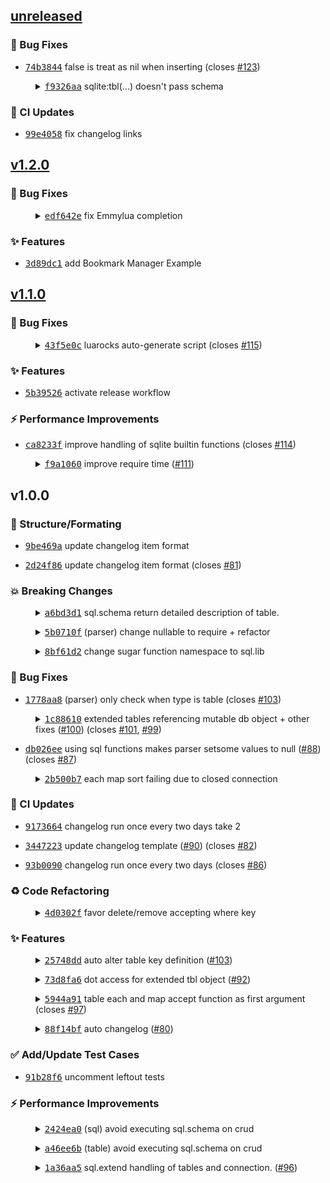 
<a name="unreleased"></a>

## [unreleased](https://github.com/tami5/sqlite.lua/compare/v1.2.0...unreleased)

### :bug: Bug Fixes

- <a href="https://github.com/tami5/sqlite.lua/commit/74b3844949738999aa76b5f709673629f0888703"><tt>74b3844</tt></a> false is treat as nil when inserting (closes <a href="https://github.com/tami5/sqlite.lua/issues/123"> #123</a>)

<dl><dd><details><summary><a href="https://github.com/tami5/sqlite.lua/commit/f9326aa0443592968a24970fc55c5ee609a5dba8"><tt>f9326aa</tt></a> sqlite:tbl(...) doesn't pass schema</summary>

This what happens with dealing with function that can take self or
other.

Refs: https://github.com/AckslD/nvim-neoclip.lua/pull/20

</details></dd></dl>


### :construction_worker: CI Updates

- <a href="https://github.com/tami5/sqlite.lua/commit/99e4058704fab2109add2febf36784945cc40ecc"><tt>99e4058</tt></a> fix changelog links



<a name="v1.2.0"></a>

## [v1.2.0](https://github.com/tami5/sqlite.lua/compare/v1.1.0...v1.2.0)

### :bug: Bug Fixes

<dl><dd><details><summary><a href="https://github.com/tami5/sqlite.lua/commit/edf642e2f2088a7a4bafa5a3850fd2b338566c2c"><tt>edf642e</tt></a> fix Emmylua completion</summary>

This used to work, but maybe with new versions of sumneko_lua. It
stopped working.

</details></dd></dl>


### :sparkles: Features

- <a href="https://github.com/tami5/sqlite.lua/commit/3d89dc149b10ab72c0ba78d89b92ebeb83e921b9"><tt>3d89dc1</tt></a> add Bookmark Manager Example



<a name="v1.1.0"></a>

## [v1.1.0](https://github.com/tami5/sqlite.lua/compare/v1.0.0...v1.1.0)

### :bug: Bug Fixes

<dl><dd><details><summary><a href="https://github.com/tami5/sqlite.lua/commit/43f5e0c80a93f588d788fbb3e3a3d4daaa43b85f"><tt>43f5e0c</tt></a> luarocks auto-generate script (closes <a href="https://github.com/tami5/sqlite.lua/issues/115"> #115</a>)</summary>

Having "/" in the start of path breaks luarocks installation.

</details></dd></dl>


### :sparkles: Features

- <a href="https://github.com/tami5/sqlite.lua/commit/5b395267bb1938c165099991a59497a9cc4ca8a1"><tt>5b39526</tt></a> activate release workflow


### :zap: Performance Improvements

- <a href="https://github.com/tami5/sqlite.lua/commit/ca8233f8cb09b9adc7ea11f81ab903154ce07e86"><tt>ca8233f</tt></a> improve handling of sqlite builtin functions (closes <a href="https://github.com/tami5/sqlite.lua/issues/114"> #114</a>)

<dl><dd><details><summary><a href="https://github.com/tami5/sqlite.lua/commit/f9a10606806142a521e971437b4a2e41d688c85b"><tt>f9a1060</tt></a> improve require time (<a href="https://github.com/tami5/sqlite.lua/pull/11">#111</a>)</summary>

decrease require time (cost on startup) from `0.791636 ms` to `4.140682` (423% faster)

</details></dd></dl>



<a name="v1.0.0"></a>

## v1.0.0

### :art: Structure/Formating

- <a href="https://github.com/tami5/sqlite.lua/commit/9be469a1e3480cb0a90865de313289986f8a5044"><tt>9be469a</tt></a> update changelog item format

- <a href="https://github.com/tami5/sqlite.lua/commit/2d24f865daf5ec9931ceff84a0c5e5a8da87eb39"><tt>2d24f86</tt></a> update changelog item format (closes <a href="https://github.com/tami5/sqlite.lua/issues/81"> #81</a>)


### :boom: Breaking Changes

<dl><dd><details><summary><a href="https://github.com/tami5/sqlite.lua/commit/a6bd3d1cae9d3a075bd3cf1d059a1b47e0fb5ecf"><tt>a6bd3d1</tt></a> sql.schema return detailed description of table.</summary>

Not sure if this is a wise decision or not. But it beat having the
schema returned given the key and the value the user written.

</details></dd></dl>

<dl><dd><details><summary><a href="https://github.com/tami5/sqlite.lua/commit/5b0710f50053f7e7a669f21b57979e4ef7c0aa14"><tt>5b0710f</tt></a> (parser) change nullable to require + refactor</summary>

Additionally, make primary reference pk.

</details></dd></dl>

<dl><dd><details><summary><a href="https://github.com/tami5/sqlite.lua/commit/8bf61d2b548b0e8c102e6e36dd21beae133ddf63"><tt>8bf61d2</tt></a> change sugar function namespace to sql.lib</summary>

changes access to sugar functions and store it in lib. It was weird typing out `sql...` and abbreviating it seems harder too.

</details></dd></dl>


### :bug: Bug Fixes

- <a href="https://github.com/tami5/sqlite.lua/commit/1778aa857367c17c1468cc85a64fcda542b5c252"><tt>1778aa8</tt></a> (parser) only check when type is table (closes <a href="https://github.com/tami5/sqlite.lua/issues/103"> #103</a>)

<dl><dd><details><summary><a href="https://github.com/tami5/sqlite.lua/commit/1c88610b902c122560fdd28683b101c755853a8e"><tt>1c88610</tt></a> extended tables referencing mutable db object + other fixes (<a href="https://github.com/tami5/sqlite.lua/pull/00">#100</a>) (closes <a href="https://github.com/tami5/sqlite.lua/issues/101"> #101</a>, <a href="https://github.com/tami5/sqlite.lua/issues/99"> #99</a>)</summary>

- `table.extend` reference db object instead of `db.extend`ed  object. 
    this fix issue with calling methods that has been already modified by the user.
- remove debug stuff
- modify `table.extend` mechanism.
- stop mutating insert/update source data when processing for `sql.insert`

</details></dd></dl>

- <a href="https://github.com/tami5/sqlite.lua/commit/db026ee2f52234fd9f479178fc8349134d743c19"><tt>db026ee</tt></a> using sql functions makes parser setsome values to null (<a href="https://github.com/tami5/sqlite.lua/pull/88">#88</a>) (closes <a href="https://github.com/tami5/sqlite.lua/issues/87"> #87</a>)

<dl><dd><details><summary><a href="https://github.com/tami5/sqlite.lua/commit/2b500b77c379356d401ee2f37a1c9cf9c1e311e6"><tt>2b500b7</tt></a> each map sort failing due to closed connection</summary>

make map, sort, each, support executing sqlite queries regardless of connection status.

  - 🐛 func(row) returning nil causing error
  - 🐛 running some tbl function without checking conn

</details></dd></dl>


### :construction_worker: CI Updates

- <a href="https://github.com/tami5/sqlite.lua/commit/9173664fecfc8e13d9deffe54f1eba640f4d2481"><tt>9173664</tt></a> changelog run once every two days take 2

- <a href="https://github.com/tami5/sqlite.lua/commit/3447223239ce2e0ab322db756ee1aa0374e20551"><tt>3447223</tt></a> update changelog template (<a href="https://github.com/tami5/sqlite.lua/pull/90">#90</a>) (closes <a href="https://github.com/tami5/sqlite.lua/issues/82"> #82</a>)

- <a href="https://github.com/tami5/sqlite.lua/commit/93b0090674cf71d096406f1e8a42c585cb979cc5"><tt>93b0090</tt></a> changelog run once every two days (closes <a href="https://github.com/tami5/sqlite.lua/issues/86"> #86</a>)


### :recycle: Code Refactoring

<dl><dd><details><summary><a href="https://github.com/tami5/sqlite.lua/commit/4d0302f8ccb3ab647f3d5709d3adf4d3c8810060"><tt>4d0302f</tt></a> favor delete/remove accepting where key</summary>

No breaking changes here :)

</details></dd></dl>


### :sparkles: Features

<dl><dd><details><summary><a href="https://github.com/tami5/sqlite.lua/commit/25748dd0f8947533fe4cff14d8900ae30f774241"><tt>25748dd</tt></a> auto alter table key definition  (<a href="https://github.com/tami5/sqlite.lua/pull/03">#103</a>)</summary>

Support for modifying schema key definitions without wasting the table content. It has little support for renaming, in fact, renaming should be avoided for the time being.
 
✨ New: 
  - `db:execute` for executing statement without any return.
  - emmylua classes`SqlSchemaKeyDefinition` and `SqliteActions`.
  - when a key has default, then all the columns with nulls will be replaced with the default.
  - support for auto altering key to reference a foreign key.

🐛 Fixes 
  - when a foreign_keys is enabled on a connection, closing and opening disables it.

♻️ Changes
  - rename `db.sqlite_opts` to `db.opts`.

✅ Added Tests
  - auto alter: simple rename with idetnical number of keys
  - auto alter: simple rename with idetnical number of keys with a key turned to be required
  - auto alter: more than one rename with idetnical number of keys
  - auto alter: more than one rename with idetnical number of keys + default without required = true
  - auto alter: transform to foreign key
  - auto alter: pass sqlite.org tests

</details></dd></dl>

<dl><dd><details><summary><a href="https://github.com/tami5/sqlite.lua/commit/73d8fa60e1037d0a8b58c898ed641430d8b0c0c4"><tt>73d8fa6</tt></a> dot access for extended tbl object (<a href="https://github.com/tami5/sqlite.lua/pull/92">#92</a>)</summary>

Changes:
  - Fix parsing schema key when using key value pairs.
  - access tbl original methods after overwrite with appending `_`
  - Inject db object later with `set_db`
  - auto-completion support 

    ```lua
    local users = require'sql.table'("users", {...}) -- or require'sql.table'(db, "users", {...})
    users.init = function(db) -- if db isn't injected already 
       users.set_db(db) --- inject db object 
    end
    users.get = function() -- overwriting method
      return users._get({ where = { id = 1 } })[1].name
    end
    return users
    ```

</details></dd></dl>

<dl><dd><details><summary><a href="https://github.com/tami5/sqlite.lua/commit/5944a91d05f34f1d36ef33a62344cfc301fc49b4"><tt>5944a91</tt></a> table each and map accept function as first argument (closes <a href="https://github.com/tami5/sqlite.lua/issues/97"> #97</a>)</summary>

still compatible with query as first argument ✅  

Examples:

```lua
tbl:each(function(row) .. end) -- execute a function on all table rows
tbl:each(function(row) .. end, {...} ) -- execute a function on all table rows match the query
-- map work the same way, but return transformed table
```

</details></dd></dl>

<dl><dd><details><summary><a href="https://github.com/tami5/sqlite.lua/commit/88f14bf3148c8c31c4ba17818d80eedc33cc9f12"><tt>88f14bf</tt></a> auto changelog (<a href="https://github.com/tami5/sqlite.lua/pull/80">#80</a>)</summary>

Here goes nothing 🤞. Please CI don't fail me.

</details></dd></dl>


### :white_check_mark: Add/Update Test Cases

- <a href="https://github.com/tami5/sqlite.lua/commit/91b28f6c03c3d7daa2b0f953e9279d0ab32dcb09"><tt>91b28f6</tt></a> uncomment leftout tests


### :zap: Performance Improvements

<dl><dd><details><summary><a href="https://github.com/tami5/sqlite.lua/commit/2424ea0f9f9287247a2785069438457fc5b7f5fe"><tt>2424ea0</tt></a> (sql) avoid executing sql.schema on crud</summary>

follow up to d791f87

</details></dd></dl>

<dl><dd><details><summary><a href="https://github.com/tami5/sqlite.lua/commit/a46ee6b371a32fb1f1dd81f79fb8e6e8f07029f1"><tt>a46ee6b</tt></a> (table) avoid executing sql.schema on crud</summary>

simple performance enhancement that should have been done from the start
:smile:

</details></dd></dl>

<dl><dd><details><summary><a href="https://github.com/tami5/sqlite.lua/commit/1a36aa576f489792f61b9a62cc4b3e796d97d568"><tt>1a36aa5</tt></a> sql.extend handling of tables and connection. (<a href="https://github.com/tami5/sqlite.lua/pull/96">#96</a>)</summary>

✨ New:
  - add usage examples for DB:extend.
  - support using different name to access a tbl object `{_name = ".."}`.
  - support using pre-defined/extended sql.table object.
  - 100% lazy sql object setup: No calls will be made before the first sql operation.

♻️ Changes:
  - remove init hack of controlling sql extend object table initialization (no longer needed).
  - remove old tests.

</details></dd></dl>


